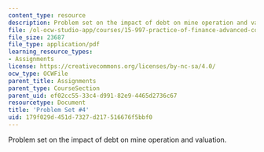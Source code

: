 ```yaml
---
content_type: resource
description: Problem set on the impact of debt on mine operation and valuation.
file: /ol-ocw-studio-app/courses/15-997-practice-of-finance-advanced-corporate-risk-management-spring-2009/179f029d451d7327d217516676f5bbf0_MIT15_997s09_pset04.pdf
file_size: 23687
file_type: application/pdf
learning_resource_types:
- Assignments
license: https://creativecommons.org/licenses/by-nc-sa/4.0/
ocw_type: OCWFile
parent_title: Assignments
parent_type: CourseSection
parent_uid: ef02cc55-33c4-d991-82e9-4465d2736c67
resourcetype: Document
title: 'Problem Set #4'
uid: 179f029d-451d-7327-d217-516676f5bbf0
---
```

Problem set on the impact of debt on mine operation and valuation.